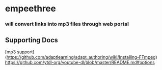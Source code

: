# empeethree


### will convert links into mp3 files through web portal




## Supporting Docs
[mp3 support] (https://github.com/adaptlearning/adapt_authoring/wiki/Installing-FFmpeg)
https://github.com/ytdl-org/youtube-dl/blob/master/README.md#options
